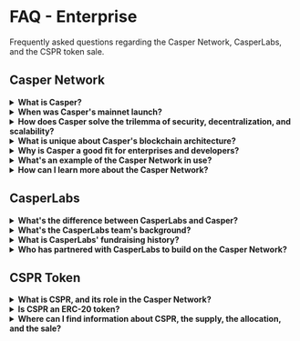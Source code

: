 # FAQ - Enterprise

Frequently asked questions regarding the Casper Network, CasperLabs, and the CSPR token sale.

## Casper Network

<details>
 <summary><b>What is Casper?</b></summary>

Casper is an open-source Proof-of-Stake blockchain network built off the CBC ([Correct-by-Construction](https://github.com/cbc-casper/cbc-casper-paper)) Casper specification originally established by early Ethereum developers. The Casper Network is optimized for enterprise and developer adoption by focusing on unique features like upgradeable contracts, predictable network fees, privacy flexibility, on-chain governance, and developer-friendly languages. Casper solves the scalability trilemma by allowing development teams to build with confidence that the network will optimize for security, decentralization, and high throughput.

</details>

<details>
 <summary><b>When was Casper's mainnet launch?</b></summary>

Casper's mainnet launched on [March 30th, 2021](https://casper.network/network/blog/casper-mainnet-is-live).

</details>

<details>
 <summary><b>How does Casper solve the trilemma of security, decentralization, and scalability? </b></summary>

As a Proof-of-Stake (PoS) network, Casper relies on a set of validators to uphold the network. PoS validators do not require the same hardware setup as Proof-of-Work(PoW) networks, allowing validators to be more geographically decentralized and eliminating the centralizing pressures of economies of scale. PoS also enables scalability mechanisms like sharding, a forthcoming feature to allow the network to process multiple transactions simultaneously, improving overall throughput.

</details>

<details>
  <summary><b>What is unique about Casper's blockchain architecture?</b></summary>

The Highway Protocol is the specific implementation of PoS that supports the Casper Network. Highway has two primary benefits over classic Byzantine Fault Tolerant(BFT) consensus mechanisms. First, Highway enables the network to reach higher thresholds of finality. Second, it achieves flexibility in a way not possible in typical BFT models. [Learn more about Highway](https://blog.casperlabs.io/the-casper-network-highway-consensus-protocol/).

</details>

<details>
  <summary><b>Why is Casper a good fit for enterprises and developers? </b></summary>

Casper is optimized for enterprise and developers through three main features: upgradeable contracts, developer-friendly languages, and forthcoming predictable network fees.

-   **Upgradeable Contracts**. Casper enables on-chain smart contracts to be directly upgraded, removing the need for complex and migration processes and making it easier to patch smart contract vulnerabilities.
-   **Developer-Friendly Languages**. Casper supports developers building with WebAssembly. The network's development ecosystem is designed to be familiar to existing Web2 developers instead of being written in a proprietary language like Solidity. This provides an easier path for developers and businesses to start building with Casper immediately.
-   **Predictable Network Fees (In Development)**. Casper intends to incentivize active and diverse network behavior by establishing consistent, predictable, and transparent gas costs - eliminating volatility and improving both developer and user experience.

</details>

<details>
  <summary><b>What's an example of the Casper Network in use?</b></summary>

IPwe is a global patent registry currently building on the Casper Network. CasperLabs and IPwe have partnered to build a chain of custody (CoC) solution for public patent records. The "CoC Solution" will use the Casper public blockchain to store, secure, and trace patent data. [Learn more](https://blog.casperlabs.io/intellectual-property-and-patent-assets-on-casper/).

</details>

<details>
  <summary><b>How can I learn more about the Casper Network?</b></summary>

Visit the [CasperLabs website](https://casperlabs.io/), [read the blog](https://blog.casperlabs.io/), and [join our community](https://casperlabs.io/community/).

</details>

## CasperLabs

<details>
  <summary><b>What's the difference between CasperLabs and Casper?</b></summary>

CasperLabs is the development team that is currently building the Casper Network. CasperLabs has been developing Casper throughout both the testnet and mainnet periods. As a public, open-source network, Casper can be developed on and by anyone in addition to the CasperLabs team.

</details>

<details>
  <summary><b>What's the CasperLabs team's background?</b></summary>

The engineering, executive, business, and marketing teams of CasperLabs are diverse groups of thinkers and builders with decades of experience in internet-scale computing systems across academia, business, and engineering. [Meet the CasperLabs team](https://casperlabs.io/company/meet-our-team/).

</details>

<details>
  <summary><b>What is CasperLabs' fundraising history?</b></summary>

In September 2019, CasperLabs raised a \$14.5 million Series A round led by Terren Piezer with participation from Consensus Capital, Axiom Holdings Group, and Digital Strategies, MW Partners, and more.

</details>

<details>
  <summary><b>Who has partnered with CasperLabs to build on the Casper Network?</b></summary>

CasperLabs has established a diverse ecosystem of participants who will be building, staking, and validating on Casper from day one, spanning blockchain, enterprise technology, and financial services. Among others, CasperLabs has established relationships with BitGo, Huobi, Ledger Leap, Chainlink, Metis, and Cardinal Cryptography. Companies including IPwe and Broadleaf are already using the Casper Network to unlock new value by tokenizing existing assets.

To learn more about how to work within the Casper ecosystem, contact <neil@casperlabs.io>.

</details>

## CSPR Token

<details>
  <summary><b>What is CSPR, and its role in the Casper Network?</b></summary>

CSPR is the native token to the Casper Network. As a Proof-of-Stake blockchain, Casper relies on CSPR to reward the validators that participate in the PoS consensus mechanism to secure and uphold the network. Casper users also rely on CSPR to pay network fees for on-chain actions. For example, each token transfer costs 0.0001 CSPR (10000 motes) and the amount transferred needs to be 2.5 CSPR or more.

</details>

<details>
<summary><b>Is CSPR an ERC-20 token?</b></summary>

No, CSPR is a native token that resides on Casper Network's layer 1 protocol. It does not rely on another token.

</details>

<details>
  <summary><b>Where can I find information about CSPR, the supply, the allocation, and the sale? </b></summary>

The Casper Association has launched its CSPR token sale. Head to [casper.network](https://casper.network/) to learn more.

</details>
